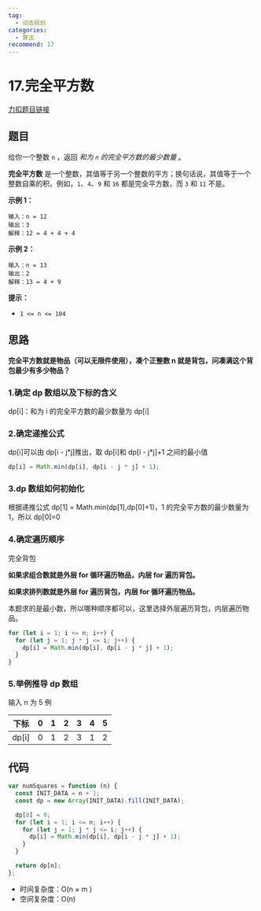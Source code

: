 ```yaml
---
tag:
  - 动态规划
categories:
  - 算法
recommend: 17
---
```


# 17.完全平方数

[力扣题目链接](https://leetcode.cn/problems/perfect-squares/)

## 题目

给你一个整数 `n` ，返回 _和为 `n` 的完全平方数的最少数量_ 。

**完全平方数** 是一个整数，其值等于另一个整数的平方；换句话说，其值等于一个整数自乘的积。例如，`1`、`4`、`9` 和 `16` 都是完全平方数，而 `3` 和 `11` 不是。

**示例 1：**

```
输入：n = 12
输出：3
解释：12 = 4 + 4 + 4
```

**示例 2：**

```
输入：n = 13
输出：2
解释：13 = 4 + 9
```

**提示：**

- `1 <= n <= 104`

## 思路

**完全平方数就是物品（可以无限件使用），凑个正整数 n 就是背包，问凑满这个背包最少有多少物品？**

### 1.确定 dp 数组以及下标的含义

dp[i]：和为 i 的完全平方数的最少数量为 dp[i]

### 2.确定递推公式

dp[i]可以由 dp[i - j\*j]推出，取 dp[i]和 dp[i - j\*j]+1 之间的最小值

```js
dp[i] = Math.min(dp[i], dp[i - j * j] + 1);
```

### 3.dp 数组如何初始化

根据递推公式 dp[1] = Math.min(dp[1],dp[0]+1)，1 的完全平方数的最少数量为 1，所以 dp[0]=0

### 4.确定遍历顺序

完全背包

**如果求组合数就是外层 for 循环遍历物品，内层 for 遍历背包。**

**如果求排列数就是外层 for 遍历背包，内层 for 循环遍历物品。**

本题求的是最小数，所以哪种顺序都可以，这里选择外层遍历背包，内层遍历物品。

```js
for (let i = 1; i <= n; i++) {
  for (let j = 1; j * j <= i; j++) {
    dp[i] = Math.min(dp[i], dp[i - j * j] + 1);
  }
}
```

### 5.举例推导 dp 数组

输入 n 为 5 例

| 下标  | 0   | 1   | 2   | 3   | 4   | 5   |
| ----- | --- | --- | --- | --- | --- | --- |
| dp[i] | 0   | 1   | 2   | 3   | 1   | 2   |

## 代码

```js
var numSquares = function (n) {
  const INIT_DATA = n + 1;
  const dp = new Array(INIT_DATA).fill(INIT_DATA);

  dp[0] = 0;
  for (let i = 1; i <= n; i++) {
    for (let j = 1; j * j <= i; j++) {
      dp[i] = Math.min(dp[i], dp[i - j * j] + 1);
    }
  }

  return dp[n];
};
```

- 时间复杂度：O(n × m )
- 空间复杂度：O(n)
